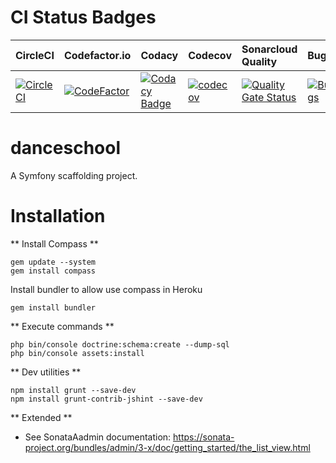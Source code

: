 CI Status Badges
=============
| CircleCI | Codefactor.io | Codacy | Codecov | Sonarcloud Quality | Bugs
| ------ | :-------- | :-------- | :-------- | :-------- | :-------- 
| [![CircleCI](https://circleci.com/gh/jacanales/danceschool.svg?style=svg)](https://circleci.com/gh/jacanales/danceschool) | [![CodeFactor](https://www.codefactor.io/repository/github/jacanales/danceschool/badge)](https://www.codefactor.io/repository/github/jacanales/danceschool) | [![Codacy Badge](https://api.codacy.com/project/badge/Grade/e3e5fc28bf1346cdb365136ac765a892)](https://www.codacy.com?utm_source=git@bitbucket.org&amp;utm_medium=referral&amp;utm_content=jacanales/danceschool&amp;utm_campaign=Badge_Grade) | [![codecov](https://codecov.io/gh/jacanales/danceschool/branch/master/graph/badge.svg)](https://codecov.io/gh/jacanales/danceschool) | [![Quality Gate Status](https://sonarcloud.io/api/project_badges/measure?project=jacanales_danceschool&metric=alert_status)](https://sonarcloud.io/dashboard?id=jacanales_danceschool) | [![Bugs](https://sonarcloud.io/api/project_badges/measure?project=jacanales_danceschool&metric=bugs)](https://sonarcloud.io/dashboard?id=jacanales_danceschool)

danceschool
=======

A Symfony scaffolding project.

Installation
============

** Install Compass **
```
gem update --system
gem install compass
```

Install bundler to allow use compass in Heroku
```
gem install bundler
```


** Execute commands **
```
php bin/console doctrine:schema:create --dump-sql
php bin/console assets:install
```

** Dev utilities **
```
npm install grunt --save-dev
npm install grunt-contrib-jshint --save-dev
```

** Extended **
- See SonataAadmin documentation: https://sonata-project.org/bundles/admin/3-x/doc/getting_started/the_list_view.html
